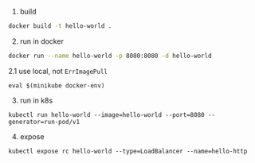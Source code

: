 

1. build

```bash
docker build -t hello-world .
```

2. run in docker

```bash
docker run --name hello-world -p 8080:8080 -d hello-world
```

2.1 use local, not `ErrImagePull`

```
eval $(minikube docker-env)
```

3. run in k8s

```
kubectl run hello-world --image=hello-world --port=8080 --generator=run-pod/v1
```

4. expose

```
kubectl expose rc hello-world --type=LoadBalancer --name=hello-http
```
